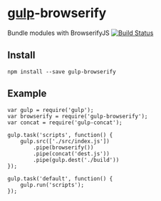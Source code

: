 [gulp](https://github.com/wearefractal/gulp)-browserify
===============

Bundle modules with BrowserifyJS
[![Build Status](https://travis-ci.org/deepak1556/gulp-browserify.png)](https://travis-ci.org/deepak1556/gulp-browserify)

## Install

```
npm install --save gulp-browserify
```

## Example

```
var gulp = require('gulp');
var browserify = require('gulp-browserify');
var concat = require('gulp-concat');

gulp.task('scripts', function() {
	gulp.src(['./src/index.js'])
		.pipe(browserify())
		.pipe(concat('dest.js'))
		.pipe(gulp.dest('./build'))
});

gulp.task('default', function() {
	gulp.run('scripts');
});
```
